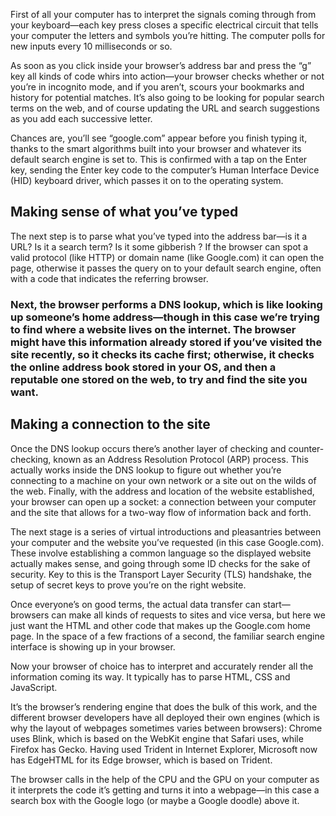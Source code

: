 First of all your computer has to interpret the signals coming through from your keyboard—each key press closes a specific electrical circuit that tells your computer the letters and symbols you’re hitting. The computer polls for new inputs every 10 milliseconds or so.

As soon as you click inside your browser’s address bar and press the “g” key all kinds of code whirs into action—your browser checks whether or not you’re in incognito mode, and if you aren’t, scours your bookmarks and history for potential matches. It’s also going to be looking for popular search terms on the web, and of course updating the URL and search suggestions as you add each successive letter.

Chances are, you’ll see “google.com” appear before you finish typing it, thanks to the smart algorithms built into your browser and whatever its default search engine is set to. This is confirmed with a tap on the Enter key, sending the Enter key code to the computer’s Human Interface Device (HID) keyboard driver, which passes it on to the operating system.

## Making sense of what you’ve typed

The next step is to parse what you’ve typed into the address bar—is it a URL? Is it a search term? Is it some gibberish ? If the browser can spot a valid protocol (like HTTP) or domain name (like Google.com) it can open the page, otherwise it passes the query on to your default search engine, often with a code that indicates the referring browser.

### Next, the browser performs a DNS lookup, which is like looking up someone’s home address—though in this case we’re trying to find where a website lives on the internet. The browser might have this information already stored if you’ve visited the site recently, so it checks its cache first; otherwise, it checks the online address book stored in your OS, and then a reputable one stored on the web, to try and find the site you want.

## Making a connection to the site

Once the DNS lookup occurs there’s another layer of checking and counter-checking, known as an Address Resolution Protocol (ARP) process. This actually works inside the DNS lookup to figure out whether you’re connecting to a machine on your own network or a site out on the wilds of the web. Finally, with the address and location of the website established, your browser can open up a socket: a connection between your computer and the site that allows for a two-way flow of information back and forth.

The next stage is a series of virtual introductions and pleasantries between your computer and the website you’ve requested (in this case Google.com). These involve establishing a common language so the displayed website actually makes sense, and going through some ID checks for the sake of security. Key to this is the Transport Layer Security (TLS) handshake, the setup of secret keys to prove you’re on the right website.

Once everyone’s on good terms, the actual data transfer can start—browsers can make all kinds of requests to sites and vice versa, but here we just want the HTML and other code that makes up the Google.com home page. In the space of a few fractions of a second, the familiar search engine interface is showing up in your browser.

Now your browser of choice has to interpret and accurately render all the information coming its way. It typically has to parse HTML, CSS and JavaScript.

It’s the browser’s rendering engine that does the bulk of this work, and the different browser developers have all deployed their own engines (which is why the layout of webpages sometimes varies between browsers): Chrome uses Blink, which is based on the WebKit engine that Safari uses, while Firefox has Gecko. Having used Trident in Internet Explorer, Microsoft now has EdgeHTML for its Edge browser, which is based on Trident.

The browser calls in the help of the CPU and the GPU on your computer as it interprets the code it’s getting and turns it into a webpage—in this case a search box with the Google logo (or maybe a Google doodle) above it.

